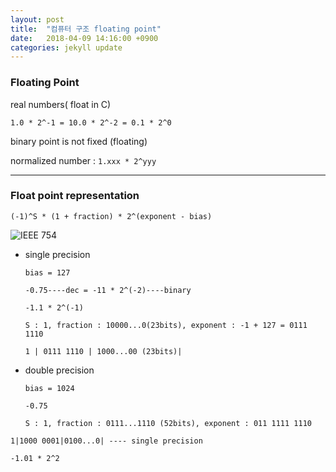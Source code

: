 ```yaml
---
layout: post
title:  "컴퓨터 구조 floating point"
date:   2018-04-09 14:16:00 +0900
categories: jekyll update
---
```

### Floating Point

real numbers( float in C)

`1.0 * 2^-1 = 10.0 * 2^-2 = 0.1 * 2^0`

binary point is not fixed (floating)

normalized number : `1.xxx * 2^yyy`

---
### Float point representation


```
(-1)^S * (1 + fraction) * 2^(exponent - bias)
```
![IEEE 754](http://cssimplified.com/wp-content/uploads/2014/09/precision.jpg)

* single precision

  `bias = 127`
  ```
  -0.75----dec = -11 * 2^(-2)----binary

  -1.1 * 2^(-1)

  S : 1, fraction : 10000...0(23bits), exponent : -1 + 127 = 0111 1110

  1 | 0111 1110 | 1000...00 (23bits)|
  ```
* double precision

  `bias = 1024`
  ```
  -0.75

  S : 1, fraction : 0111...1110 (52bits), exponent : 011 1111 1110
  ```

```
1|1000 0001|0100...0| ---- single precision

-1.01 * 2^2
```
